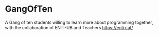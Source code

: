 # GangOfTen
A Gang of ten students willing to learn more about programming together, with the collaboration of ENTI-UB and Teachers
https://enti.cat/
